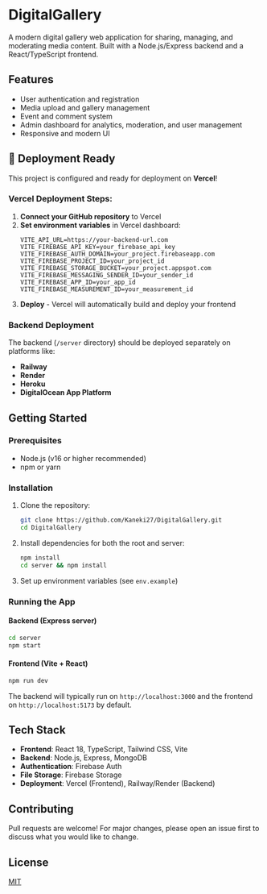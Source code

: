# DigitalGallery

A modern digital gallery web application for sharing, managing, and moderating media content. Built with a Node.js/Express backend and a React/TypeScript frontend.

## Features
- User authentication and registration
- Media upload and gallery management
- Event and comment system
- Admin dashboard for analytics, moderation, and user management
- Responsive and modern UI

## 🚀 Deployment Ready

This project is configured and ready for deployment on **Vercel**! 

### Vercel Deployment Steps:

1. **Connect your GitHub repository** to Vercel
2. **Set environment variables** in Vercel dashboard:
   ```
   VITE_API_URL=https://your-backend-url.com
   VITE_FIREBASE_API_KEY=your_firebase_api_key
   VITE_FIREBASE_AUTH_DOMAIN=your_project.firebaseapp.com
   VITE_FIREBASE_PROJECT_ID=your_project_id
   VITE_FIREBASE_STORAGE_BUCKET=your_project.appspot.com
   VITE_FIREBASE_MESSAGING_SENDER_ID=your_sender_id
   VITE_FIREBASE_APP_ID=your_app_id
   VITE_FIREBASE_MEASUREMENT_ID=your_measurement_id
   ```
3. **Deploy** - Vercel will automatically build and deploy your frontend

### Backend Deployment

The backend (`/server` directory) should be deployed separately on platforms like:
- **Railway**
- **Render**
- **Heroku**
- **DigitalOcean App Platform**

## Getting Started

### Prerequisites
- Node.js (v16 or higher recommended)
- npm or yarn

### Installation

1. Clone the repository:
   ```bash
   git clone https://github.com/Kaneki27/DigitalGallery.git
   cd DigitalGallery
   ```
2. Install dependencies for both the root and server:
   ```bash
   npm install
   cd server && npm install
   ```
3. Set up environment variables (see `env.example`)

### Running the App

#### Backend (Express server)
```bash
cd server
npm start
```

#### Frontend (Vite + React)
```bash
npm run dev
```

The backend will typically run on `http://localhost:3000` and the frontend on `http://localhost:5173` by default.

## Tech Stack

- **Frontend**: React 18, TypeScript, Tailwind CSS, Vite
- **Backend**: Node.js, Express, MongoDB
- **Authentication**: Firebase Auth
- **File Storage**: Firebase Storage
- **Deployment**: Vercel (Frontend), Railway/Render (Backend)

## Contributing
Pull requests are welcome! For major changes, please open an issue first to discuss what you would like to change.

## License
[MIT](LICENSE)
